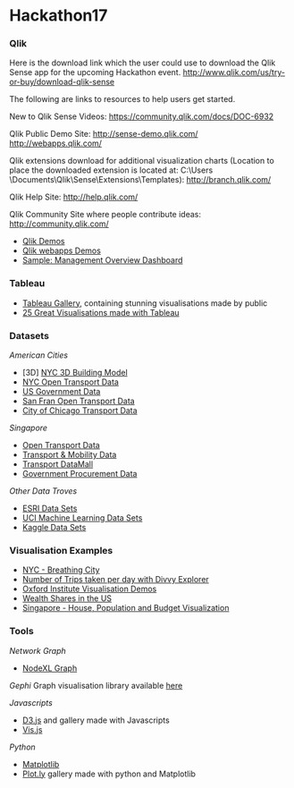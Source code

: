 # Hackathon17

### Qlik
Here is the download link which the user could use to download the Qlik Sense app for the upcoming Hackathon event.
http://www.qlik.com/us/try-or-buy/download-qlik-sense
 
The following are links to resources to help users get started.
 
New to Qlik Sense Videos:
https://community.qlik.com/docs/DOC-6932
 
 
Qlik Public Demo Site:
http://sense-demo.qlik.com/
http://webapps.qlik.com/
 
 
Qlik extensions download for additional visualization charts (Location to place the downloaded extension is located at: C:\Users \Documents\Qlik\Sense\Extensions\Templates): 
http://branch.qlik.com/
 
 
Qlik Help Site:
http://help.qlik.com/
 
 
Qlik Community Site where people contribute ideas:
http://community.qlik.com/

* [Qlik Demos](http://demos.qlik.com/qliksense)
* [Qlik webapps Demos](http://webapps.qlik.com/#/)
* [Sample: Management Overview Dashboard](http://webapps.qlik.com/CIO/index.html#/management/)

### Tableau
* [Tableau Gallery](https://public.tableau.com/en-us/s/gallery), containing stunning visualisations made by public
* [25 Great Visualisations made with Tableau](http://visualoop.com/blog/3199/25-great-data-visualizations-made-with-tableau-public)

### Datasets

*American Cities*
* [3D] [NYC 3D Building Model](http://www1.nyc.gov/site/doitt/initiatives/3d-building.page)
* [NYC Open Transport Data](https://data.cityofnewyork.us/Transportation/MTA-Data/mmu8-8w8b)
* [US Government Data](https://catalog.data.gov/dataset?organization_type=City+Government#topic=cities_navigation)
* [San Fran Open Transport Data](https://data.sfgov.org/browse?category=Transportation)
* [City of Chicago Transport Data](https://data.cityofchicago.org/)

*Singapore*
* [Open Transport Data](https://data.gov.sg/search?q=transport)
* [Transport & Mobility Data](http://www.dex.sg/data/mobility/#avail-datasets)
* [Transport DataMall](https://www.mytransport.sg/content/mytransport/home/dataMall.html)
* [Government Procurement Data](https://github.com/StEight/Hackathon17/archive/1.0.zip)

*Other Data Troves*
* [ESRI Data Sets](http://opendata.arcgis.com/about)
* [UCI Machine Learning Data Sets](https://archive.ics.uci.edu/ml/datasets.html)
* [Kaggle Data Sets](https://www.kaggle.com/datasets)

### Visualisation Examples 
* [NYC - Breathing City](https://nycopendata.tumblr.com/)
* [Number of Trips taken per day with Divvy Explorer](http://www.transitized.com/divvyexplorer/)
* [Oxford Institute Visualisation Demos](http://blogs.oii.ox.ac.uk/vis/visualization-demos/)
* [Wealth Shares in the US](https://public.tableau.com/en-us/s/gallery/wealth-inequality-us)
* [Singapore - House, Population and Budget Visualization](http://www.viz.sg/)

### Tools

*Network Graph*
* [NodeXL Graph](http://nodexl.codeplex.com/)

*Gephi*
Graph visualisation library available [here](https://gephi.org/)

*Javascripts*
* [D3.js](https://d3js.org/) and gallery made with Javascripts
* [Vis.js](http://visjs.org/)

*Python*
* [Matplotlib](http://matplotlib.org/)
* [Plot.ly](https://plot.ly/feed/) gallery made with python and Matplotlib
